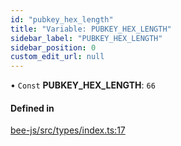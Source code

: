 ```yaml
---
id: "pubkey_hex_length"
title: "Variable: PUBKEY_HEX_LENGTH"
sidebar_label: "PUBKEY_HEX_LENGTH"
sidebar_position: 0
custom_edit_url: null
---
```


• `Const` **PUBKEY\_HEX\_LENGTH**: ``66``

#### Defined in

[bee-js/src/types/index.ts:17](https://github.com/ethersphere/bee-js/blob/6f227e1/src/types/index.ts#L17)
